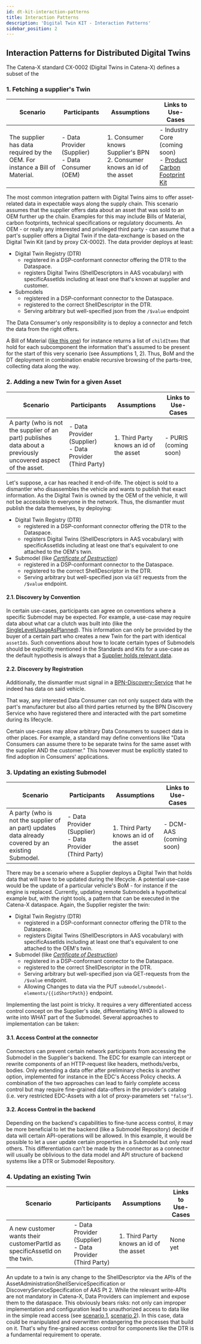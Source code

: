 ```yaml
---
id: dt-kit-interaction-patterns
title: Interaction Patterns
description: 'Digital Twin KIT - Interaction Patterns'
sidebar_position: 2
---
```


## Interaction Patterns for Distributed Digital Twins

The Catena-X standard CX-0002 (Digital Twins in Catena-X) defines a subset of the

### 1. Fetching a supplier's Twin

| Scenario                                                                    | Participants                                           | Assumptions                                                                 | Links to Use-Cases                                                                               |
|-----------------------------------------------------------------------------|--------------------------------------------------------|-----------------------------------------------------------------------------|--------------------------------------------------------------------------------------------------|
| The supplier has data required by the OEM. For instance a Bill of Material. | - Data Provider (Supplier) <br/> - Data Consumer (OEM) | 1. Consumer knows Supplier's BPN <br/> 2. Consumer knows an id of the asset | - Industry Core (coming soon) <br/> - [Product Carbon Footprint Kit](../../PCF%20Exchange%20Kit) |

The most common integration pattern with Digital Twins aims to offer asset-related data in expectable ways along the
supply chain. This scenario assumes that the supplier offers data about an asset that was sold to an OEM further up the
chain. Examples for this may include Bills of Material, carbon footprints, technical specifications or regulatory 
documents. An OEM - or really any interested and privileged third party - can assume that a part's supplier offers a Digital
Twin if the data-exchange is based on the Digital Twin Kit (and by proxy CX-0002). The data provider deploys at least:
- Digital Twin Registry (DTR)
  - registered in a DSP-conformant connector offering the DTR to the Dataspace.
  - registers Digital Twins (ShellDescriptors in AAS vocabulary) with specificAssetIds including at least one that's known
  at supplier and customer.
- Submodels
    - registered in a DSP-conformant connector to the Dataspace.
    - registered to the correct ShellDescriptor in the DTR.
    - Serving arbitrary but well-specified json from the `/$value` endpoint

The Data Consumer's only responsibility is to deploy a connector and fetch the data from the right offers.

A Bill of Material ([like this one](https://github.com/eclipse-tractusx/sldt-semantic-models/blob/main/io.catenax.single_level_bom_as_built/2.0.0/gen/SingleLevelBomAsBuilt.json))
for instance returns a list of `childItems` that hold for each subcomponent the information that's assumed to be present
for the start of this very scenario (see Assumptions 1, 2). Thus, BoM and the DT deployment in combination 
enable recursive browsing of the parts-tree, collecting data along the way.

### 2. Adding a new Twin for a given Asset

| Scenario                                                                                                      | Participants                                                   | Assumptions                             | Links to Use-Cases    |
|---------------------------------------------------------------------------------------------------------------|----------------------------------------------------------------|-----------------------------------------|-----------------------|
| A party (who is not the supplier of an part) publishes data about a previously uncovered aspect of the asset. | - Data Provider (Supplier) <br/> - Data Provider (Third Party) | 1. Third Party knows an id of the asset | - PURIS (coming soon) |

Let's suppose, a car has reached it end-of-life. The object is sold to a dismantler who disassembles the vehicle and wants
to publish that exact information. As the Digital Twin is owned by the OEM of the vehicle, it will not be accessible to
everyone in the network. Thus, the dismantler must publish the data themselves, by deploying:

- Digital Twin Registry (DTR)
    - registered in a DSP-conformant connector offering the DTR to the Dataspace.
    - registers Digital Twins (ShellDescriptors in AAS vocabulary) with specificAssetIds including at least one that's
  equivalent to one attached to the OEM's twin.
- Submodel (like [_Certificate of Destruction_](https://github.com/eclipse-tractusx/sldt-semantic-models/blob/4889d8482fc6b233eb0f56f3ac94c5ea4004bc05/io.catenax.certificate_of_destruction/1.0.1/gen/CertificateOfDestruction.json))
    - registered in a DSP-conformant connector to the Dataspace.
    - registered to the correct ShellDescriptor in the DTR.
    - Serving arbitrary but well-specified json via `GET` requests from the `/$value` endpoint.

#### 2.1. Discovery by Convention

In certain use-cases, participants can agree on conventions where a specific Submodel may be expected. For example,
a use-case may require data about what car a clutch was built into (like the [SingleLevelUsageAsPlanned](https://github.com/eclipse-tractusx/sldt-semantic-models/blob/cf4d3378ad95e746694b83817dcfd7f40c7f3559/io.catenax.single_level_usage_as_built/1.0.1/gen/SingleLevelUsageAsBuilt.json)).
This information can only be provided by the buyer of a certain part who creates a new Twin for the part with identical
`assetIds`. Such conventions about how to locate certain types of Submodels should be explicitly mentioned in the 
Standards and Kits for a use-case as the default hypothesis is always that a [Supplier holds relevant data](#1-fetching-a-suppliers-twin).

#### 2.2. Discovery by Registration

Additionally, the dismantler must signal in a [BPN-Discovery-Service](../page_software-operation-view.md) that he indeed has data on said vehicle.

That way, any interested Data Consumer can not only suspect data with the part's manufacturer but also all third parties
returned by the BPN Discovery Service who have registered there and interacted with the part sometime during its lifecycle. 

Certain use-cases may allow arbitrary Data Consumers to suspect data in other places. For example, a standard
may define conventions like "Data Consumers can assume there to be separate twins for the same asset with the supplier
AND the customer." This however must be explicitly stated to find adoption in Consumers' applications.

### 3. Updating an existing Submodel

| Scenario                                                                                           | Participants                                                   | Assumptions                             | Links to Use-Cases      |
|----------------------------------------------------------------------------------------------------|----------------------------------------------------------------|-----------------------------------------|-------------------------|
| A party (who is not the supplier of an part) updates data already covered by an existing Submodel. | - Data Provider (Supplier) <br/> - Data Provider (Third Party) | 1. Third Party knows an id of the asset | - DCM-AAS (coming soon) |

There may be a scenario where a Supplier deploys a Digital Twin that holds data that will have to be updated during the 
lifecycle. A potential use-case would be the update of a particular vehicle's BoM - for instance if the engine is replaced.
Currently, updating remote Submodels a hypothetical example but, with the right tools, a pattern that can be executed 
in the Catena-X dataspace. Again, the Supplier register the twin:

- Digital Twin Registry (DTR)
    - registered in a DSP-conformant connector offering the DTR to the Dataspace.
    - registers Digital Twins (ShellDescriptors in AAS vocabulary) with specificAssetIds including at least one that's
      equivalent to one attached to the OEM's twin.
- Submodel (like [_Certificate of Destruction_](https://github.com/eclipse-tractusx/sldt-semantic-models/blob/4889d8482fc6b233eb0f56f3ac94c5ea4004bc05/io.catenax.certificate_of_destruction/1.0.1/gen/CertificateOfDestruction.json))
    - registered in a DSP-conformant connector to the Dataspace.
    - registered to the correct ShellDescriptor in the DTR.
    - Serving arbitrary but well-specified json via GET-requests from the `/$value` endpoint.
    - Allowing Changes to data via the PUT `submodel/submodel-elements/{{idShortPath}}` endpoint.

Implementing the last point is tricky. It requires a very differentiated access control concept on the Supplier's side,
differentiating WHO is allowed to write into WHAT part of the Submodel. Several approaches to implementation can be taken:

#### 3.1. Access Control at the connector
Connectors can prevent certain network participants from accessing the Submodel in the Supplier's backend. The EDC for
example can intercept or rewrite components of an HTTP-request like headers, methods/verbs, bodies. Only extending a 
data offer after preliminary checks is another option, implemented for instance in the EDC's Access Policy checks. A 
combination of the two approaches can lead to fairly complete access control but may require fine-grained data-offers
in the provider's catalog (i.e. very restricted EDC-Assets with a lot of proxy-parameters set `"false"`).

#### 3.2. Access Control in the backend
Depending on the backend's capabilities to fine-tune access control, it may be more beneficial to let the backend (like
a Submodel Repository) decide if data will certain API-operations will be allowed. In this example, it would be possible
to let a user update certain properties in a Submodel but only read others. This differentiation can't be made by the 
connector as a connector will usually be oblivious to the data model and API structure of backend systems like a DTR or
Submodel Repository.

### 4. Updating an existing Twin

| Scenario                                                                  | Participants                                                   | Assumptions                             | Links to Use-Cases |
|---------------------------------------------------------------------------|----------------------------------------------------------------|-----------------------------------------|--------------------|
| A new customer wants their customerPartId as specificAssetId on the twin. | - Data Provider (Supplier) <br/> - Data Provider (Third Party) | 1. Third Party knows an id of the asset | None yet           |

An update to a twin is any change to the ShellDescriptor via the APIs of the AssetAdministrationShellServiceSpecification
or DiscoveryServiceSpecification of AAS Pt 2. While the relevant write-APIs are not mandatory in Catena-X, Data Providers
can implement and expose them to the dataspace. This obviously bears risks: not only can improper implementation and 
configuration lead to unauthorized access to data like in the simple read access (see [scenario 1](#1-fetching-a-suppliers-twin), [scenario 2](#2-adding-a-new-twin-for-a-given-asset)).
In this case, data could be manipulated and overwritten endangering the processes that build on it. That's why 
fine-grained access control for components like the DTR is a fundamental requirement to operate.